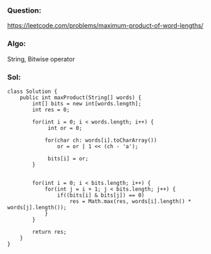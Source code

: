 ### Question:
https://leetcode.com/problems/maximum-product-of-word-lengths/

### Algo:
String, Bitwise operator

### Sol:
```
class Solution {
    public int maxProduct(String[] words) {
        int[] bits = new int[words.length];
        int res = 0;
        
        for(int i = 0; i < words.length; i++) {
             int or = 0;
            
            for(char ch: words[i].toCharArray())
                or = or | 1 << (ch - 'a');
            
             bits[i] = or;
        }
        
        
        for(int i = 0; i < bits.length; i++) {
            for(int j = i + 1; j < bits.length; j++) {
                if((bits[i] & bits[j]) == 0)
                    res = Math.max(res, words[i].length() * words[j].length());
            }
        }
        
        return res;
    }
}
```
